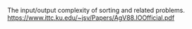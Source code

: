 The input/output complexity of sorting and related problems.
https://www.ittc.ku.edu/~jsv/Papers/AgV88.IOOfficial.pdf

